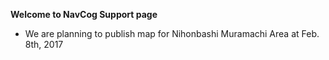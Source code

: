 **Welcome to NavCog Support page**

* We are planning to publish map for Nihonbashi Muramachi Area at Feb. 8th, 2017
